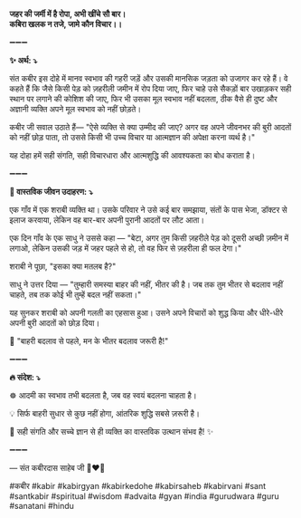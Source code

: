 **जहर की जर्मी में है रोपा, अभी खींचे सौ बार।**\
**कबिरा खलक न तजे, जामे कौन विचार।।**

➖➖➖

**✨ अर्थ: ⤵**

संत कबीर इस दोहे में मानव स्वभाव की गहरी जड़ें और उसकी मानसिक जड़ता को उजागर कर रहे हैं। वे कहते हैं कि जैसे किसी पेड़ को ज़हरीली जमीन में रोप दिया जाए, फिर चाहे उसे सैकड़ों बार उखाड़कर सही स्थान पर लगाने की कोशिश की जाए, फिर भी उसका मूल स्वभाव नहीं बदलता, ठीक वैसे ही दुष्ट और अज्ञानी व्यक्ति अपने मूल स्वभाव को नहीं छोड़ते।

कबीर जी सवाल उठाते हैं— "ऐसे व्यक्ति से क्या उम्मीद की जाए? अगर वह अपने जीवनभर की बुरी आदतों को नहीं छोड़ पाता, तो उससे किसी भी उच्च विचार या आत्मज्ञान की अपेक्षा करना व्यर्थ है।"

यह दोहा हमें सही संगति, सही विचारधारा और आत्मशुद्धि की आवश्यकता का बोध कराता है।

➖➖➖

**🌾 वास्तविक जीवन उदाहरण: ⤵**

एक गाँव में एक शराबी व्यक्ति था। उसके परिवार ने उसे कई बार समझाया, संतों के पास भेजा, डॉक्टर से इलाज करवाया, लेकिन वह बार-बार अपनी पुरानी आदतों पर लौट आता।

एक दिन गाँव के एक साधु ने उससे कहा — "बेटा, अगर तुम किसी ज़हरीले पेड़ को दूसरी अच्छी ज़मीन में लगाओ, लेकिन उसकी जड़ में जहर पहले से हो, तो वह फिर से ज़हरीला ही फल देगा।"

शराबी ने पूछा, "इसका क्या मतलब है?"

साधु ने उत्तर दिया — "तुम्हारी समस्या बाहर की नहीं, भीतर की है। जब तक तुम भीतर से बदलाव नहीं चाहते, तब तक कोई भी तुम्हें बदल नहीं सकता।"

यह सुनकर शराबी को अपनी गलती का एहसास हुआ। उसने अपने विचारों को शुद्ध किया और धीरे-धीरे अपनी बुरी आदतों को छोड़ दिया।

📜 "बाहरी बदलाव से पहले, मन के भीतर बदलाव जरूरी है!"

➖➖➖

**🔥 संदेश: ⤵**

☸ आदमी का स्वभाव तभी बदलता है, जब वह स्वयं बदलना चाहता है।

💡 सिर्फ बाहरी सुधार से कुछ नहीं होगा, आंतरिक शुद्धि सबसे ज़रूरी है।

🙏 सही संगति और सच्चे ज्ञान से ही व्यक्ति का वास्तविक उत्थान संभव है! ✨

➖➖➖

— संत कबीरदास साहेब जी 🙏❤️💯

#कबीर #kabir #kabirgyan #kabirkedohe #kabirsaheb #kabirvani #sant #santkabir #spiritual #wisdom #advaita #gyan #india #gurudwara #guru #sanatani #hindu
